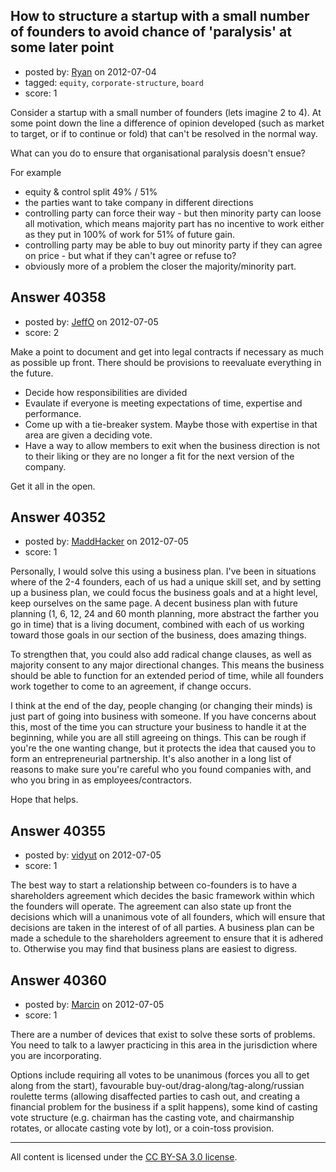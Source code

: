 ## How to structure a startup with a small number of founders to avoid chance of 'paralysis' at some later point

- posted by: [Ryan](https://stackexchange.com/users/-1/465-ryan) on 2012-07-04
- tagged: `equity`, `corporate-structure`, `board`
- score: 1

Consider a startup with a small number of founders (lets imagine 2 to 4). At some point down the line a difference of opinion developed (such as market to target, or if to continue or fold) that can't be resolved in the normal way.

What can you do to ensure that organisational paralysis doesn't ensue?

For example 

  - equity & control split 49% / 51%
  - the parties want to take company in different directions
  - controlling party can force their way - but then minority party can loose all motivation, which means majority part has no incentive to work either as they put in 100% of work for 51% of future gain.
  - controlling party may be able to buy out minority party if they can agree on price - but what if they can't agree or refuse to?
  - obviously more of a problem the closer the majority/minority part.


## Answer 40358

- posted by: [JeffO](https://stackexchange.com/users/-1/1796-jeffo) on 2012-07-05
- score: 2

Make a point to document and get into legal contracts if necessary as much as possible up front. There should be provisions to reevaluate everything in the future. 

 - Decide how responsibilities are divided
 - Evaulate if everyone is meeting expectations of time, expertise and performance.
 - Come up with a tie-breaker system. Maybe those with expertise in that area are given a deciding vote.
 - Have a way to allow members to exit when the business direction is not to their liking or they are no longer a fit for the next version of the company.

Get it all in the open.


## Answer 40352

- posted by: [MaddHacker](https://stackexchange.com/users/-1/17914-maddhacker) on 2012-07-05
- score: 1

Personally, I would solve this using a business plan.  I've been in situations where of the 2-4 founders, each of us had a unique skill set, and by setting up a business plan, we could focus the business goals and at a hight level, keep ourselves on the same page.  A decent business plan with future planning (1, 6, 12, 24 and 60 month planning, more abstract the farther you go in time) that is a living document, combined with each of us working toward those goals in our section of the business, does amazing things.

To strengthen that, you could also add radical change clauses, as well as majority consent to any major directional changes.  This means the business should be able to function for an extended period of time, while all founders work together to come to an agreement, if change occurs.

I think at the end of the day, people changing (or changing their minds) is just part of going into business with someone.  If you have concerns about this, most of the time you can structure your business to handle it at the beginning, while you are all still agreeing on things.  This can be rough if you're the one wanting change, but it protects the idea that caused you to form an entrepreneurial partnership.  It's also another in a long list of reasons to make sure you're careful who you found companies with, and who you bring in as employees/contractors.

Hope that helps.


## Answer 40355

- posted by: [vidyut](https://stackexchange.com/users/-1/18660-vidyut) on 2012-07-05
- score: 1

The best way to start a relationship between co-founders is to have a shareholders agreement which decides the basic framework within which the founders will operate. The agreement can also state up front the decisions which will a unanimous vote of all founders, which will ensure that decisions are taken in the interest of of all parties. A business plan can be made a schedule to the shareholders agreement to ensure that it is adhered to. Otherwise you may find that business plans are easiest to digress. 


## Answer 40360

- posted by: [Marcin](https://stackexchange.com/users/-1/8798-marcin) on 2012-07-05
- score: 1

There are a number of devices that exist to solve these sorts of problems. You need to talk to a lawyer practicing in this area in the jurisdiction where you are incorporating.

Options include requiring all votes to be unanimous (forces you all to get along from the start), favourable buy-out/drag-along/tag-along/russian roulette terms (allowing disaffected parties to cash out, and creating a financial problem for the business if a split happens), some kind of casting vote structure (e.g. chairman has the casting vote, and chairmanship rotates, or allocate casting vote by lot), or a coin-toss provision.



---

All content is licensed under the [CC BY-SA 3.0 license](https://creativecommons.org/licenses/by-sa/3.0/).

